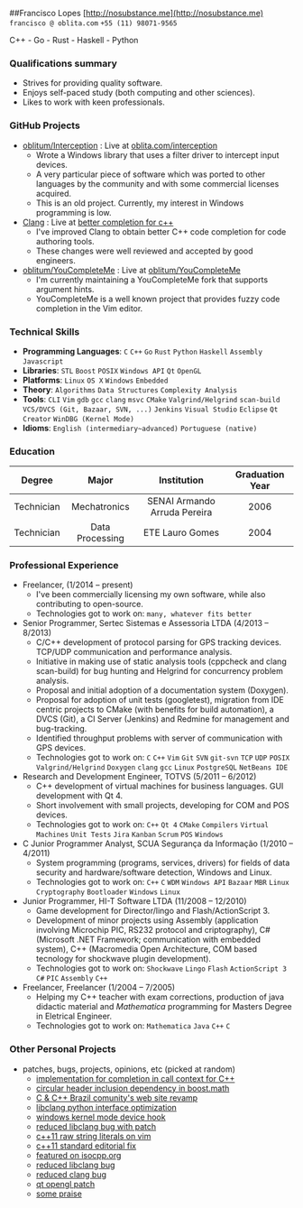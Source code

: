 ##Francisco Lopes
[http://nosubstance.me](http://nosubstance.me) `francisco @ oblita.com` `+55 (11) 98071-9565`

C++ - Go - Rust - Haskell - Python

### Qualifications summary
* Strives for providing quality software.
* Enjoys self-paced study (both computing and other sciences).
* Likes to work with keen professionals.

### GitHub Projects
* [oblitum/Interception](http://github.com/oblitum/Interception) : Live at [oblita.com/interception](http://oblita.com/interception)
    - Wrote a Windows library that uses a filter driver to intercept input devices.
    - A very particular piece of software which was ported to other languages by the community and with some commercial licenses acquired.
    - This is an old project. Currently, my interest in Windows programming is low.
* [Clang](http://github.com/Clang) : Live at [better completion for c++](http://nosubstance.me/articles/2015-01-29-better-completion-for-cpp/)
    - I've improved Clang to obtain better C++ code completion for code authoring tools.
    - These changes were well reviewed and accepted by good engineers.
* [oblitum/YouCompleteMe](http://github.com/oblitum/YouCompleteMe) : Live at [oblitum/YouCompleteMe](https://github.com/oblitum/YouCompleteMe/)
    - I'm currently maintaining a YouCompleteMe fork that supports argument hints.
    - YouCompleteMe is a well known project that provides fuzzy code completion in the Vim editor.

### Technical Skills
* **Programming Languages**: `C` `C++` `Go` `Rust` `Python` `Haskell` `Assembly` `Javascript` 
* **Libraries**: `STL` `Boost` `POSIX` `Windows API` `Qt` `OpenGL` 
* **Platforms**: `Linux` `OS X` `Windows` `Embedded` 
* **Theory**: `Algorithms` `Data Structures` `Complexity Analysis` 
* **Tools**: `CLI` `Vim` `gdb` `gcc` `clang` `msvc` `CMake` `Valgrind/Helgrind` `scan-build` `VCS/DVCS (Git, Bazaar, SVN, ...)` `Jenkins` `Visual Studio` `Eclipse` `Qt Creator` `WinDBG (Kernel Mode)` 
* **Idioms**: `English (intermediary~advanced)` `Portuguese (native)` 

### Education
 Degree | Major | Institution | Graduation Year
:--:|:--:|:--:|:--:
Technician | Mechatronics | SENAI Armando Arruda Pereira | 2006
Technician | Data Processing | ETE Lauro Gomes | 2004


### Professional Experience
* Freelancer,  (1/2014 – present)
    - I've been commercially licensing my own software, while also contributing to open-source.
    - Technologies got to work on: `many, whatever fits better` 
* Senior Programmer, Sertec Sistemas e Assessoria LTDA (4/2013 – 8/2013)
    - C/C++ development of protocol parsing for GPS tracking devices. TCP/UDP communication and performance analysis.
    - Initiative in making use of static analysis tools (cppcheck and clang scan-build) for bug hunting and Helgrind for concurrency problem analysis.
    - Proposal and initial adoption of a documentation system (Doxygen).
    - Proposal for adoption of unit tests (googletest), migration from IDE centric projects to CMake (with benefits for build automation), a DVCS (Git), a CI Server (Jenkins) and Redmine for management and bug-tracking.
    - Identified throughput problems with server of communication with GPS devices.
    - Technologies got to work on: `C` `C++` `Vim` `Git` `SVN` `git-svn` `TCP` `UDP` `POSIX` `Valgrind/Helgrind` `Doxygen` `clang` `gcc` `Linux` `PostgreSQL` `NetBeans IDE` 
* Research and Development Engineer, TOTVS (5/2011 – 6/2012)
    - C++ development of virtual machines for business languages. GUI development with Qt 4.
    - Short involvement with small projects, developing for COM and POS devices.
    - Technologies got to work on: `C++` `Qt 4` `CMake` `Compilers` `Virtual Machines` `Unit Tests` `Jira` `Kanban` `Scrum` `POS` `Windows` 
* C Junior Programmer Analyst, SCUA Segurança da Informação (1/2010 – 4/2011)
    - System programming (programs, services, drivers) for fields of data security and hardware/software detection, Windows and Linux.
    - Technologies got to work on: `C++` `C` `WDM` `Windows API` `Bazaar` `MBR` `Linux` `Cryptography` `Bootloader` `Windows` `Linux` 
* Junior Programmer, HI-T Software LTDA (11/2008 – 12/2010)
    - Game development for Director/lingo and Flash/ActionScript 3.
    - Development of minor projects using Assembly (application involving Microchip PIC, RS232 protocol and criptography), C# (Microsoft .NET Framework; communication with embedded system), C++ (Macromedia Open Architecture, COM based tecnology for shockwave plugin development).
    - Technologies got to work on: `Shockwave` `Lingo` `Flash` `ActionScript 3` `C#` `PIC` `Assembly` `C++` 
* Freelancer, Freelancer (1/2004 – 7/2005)
    - Helping my C++ teacher with exam corrections, production of java didactic material and _Mathematica_ programming for Masters Degree in Eletrical Engineer.
    - Technologies got to work on: `Mathematica` `Java` `C++` `C` 

### Other Personal Projects
* patches, bugs, projects, opinions, etc (picked at random)
    - [implementation for completion in call context for C++](http://reviews.llvm.org/D6880)
    - [circular header inclusion dependency in boost.math   ](https://svn.boost.org/trac/boost/ticket/7999)
    - [C &amp; C++ Brazil comunity's web site revamp        ](http://ccppbrasil.github.io/about/)
    - [libclang python interface optimization               ](http://lists.cs.uiuc.edu/pipermail/cfe-commits/Week-of-Mon-20120813/062759.html)
    - [windows kernel mode device hook                      ](http://oblita.com/interception.html)
    - [reduced libclang bug with patch                      ](http://llvm.org/bugs/show_bug.cgi?id=13699)
    - [c++11 raw string literals on vim                     ](https://github.com/vim-jp/cpp-vim/pull/14)
    - [c++11 standard editorial fix                         ](https://github.com/cplusplus/draft/pull/37)
    - [featured on isocpp.org                               ](http://isocpp.org/blog/2014/01/special-chars)
    - [reduced libclang bug                                 ](http://llvm.org/bugs/show_bug.cgi?id=13616)
    - [reduced clang bug                                    ](http://llvm.org/bugs/show_bug.cgi?id=14486)
    - [qt opengl patch                                      ](https://bugreports.qt-project.org/browse/QTBUG-13503)
    - [some praise                                          ](https://github.com/Valloric/YouCompleteMe/issues/669#issuecomment-31697627)







